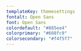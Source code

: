 ```yaml
---
templateKey: themesettings
fontalt: Open Sans
font: Open Sans
colordefault: "#885ee4"
colorprimary: "#608fc9"
colorsecondary: "#f4f5f7"
---
```

